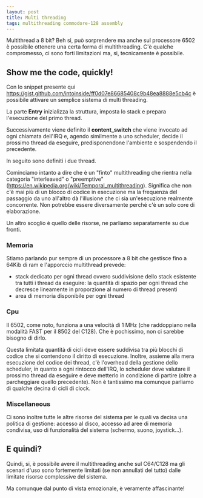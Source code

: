 ```yaml
---
layout: post
title: Multi threading
tags: multithreading commodore-128 assembly
---
```


Multithread a 8 bit? Beh si, può sorprendere ma anche sul processore 6502 è possibile ottenere
una certa forma di multithreading. C'è qualche compromesso, ci sono forti limitazioni ma, si,
tecnicamente è possibile.

## Show me the code, quickly!
Con lo snippet presente qui https://gist.github.com/intoinside/ff0d07e86685408c9b48ea8888e5cb4c
è possibile attivare un semplice sistema di multi threading.

La parte **Entry** inizializza la struttura, imposta lo stack e prepara
l'esecuzione del primo thread.

Successivamente viene definito il **content_switch** che viene invocato ad ogni
chiamata dell'IRQ e, agendo similmente a uno scheduler, decide il prossimo
thread da eseguire, predisponendone l'ambiente e sospendendo il precedente.

In seguito sono definiti i due thread.

Cominciamo intanto a dire che è un "finto" multithreading che rientra
nella categoria "interleaved" o "preemptive" (https://en.wikipedia.org/wiki/Temporal_multithreading).
Significa che non c'è mai più
di un blocco di codice in esecuzione ma la frequenza del passaggio da uno
all'altro dà l'illusione che ci sia un'esecuzione realmente concorrente. Non
potrebbe essere diversamente perché c'è un solo core di elaborazione.

Un altro scoglio è quello delle risorse, ne parliamo separatamente su due
fronti.

### Memoria
Stiamo parlando pur sempre di un processore a 8 bit che gestisce fino a 64Kib
di ram e l'apporccio multithread prevede:
* stack dedicato per ogni thread ovvero suddivisione dello stack esistente
tra tutti i thread da eseguire: la quantità di spazio per ogni thread che decresce
lineamente in proporzione al numero di thread presenti
* area di memoria disponibile per ogni thread

### Cpu
Il 6502, come noto, funziona a una velocità di 1 MHz (che raddoppiano nella
modalità FAST per il 8502 del C128). Che è pochissimo, non ci sarebbe bisogno di
dirlo.

Questa limitata quantità di cicli deve essere suddivisa tra più blocchi di codice
che si contendono il diritto di esecuzione. Inoltre, assieme alla mera esecuzione
del codice dei thread, c'è l'overhead della gestione dello scheduler, in quanto a
ogni rintocco dell'IRQ, lo scheduler deve valutare il prossimo thread da eseguire
e deve metterlo in condizione di partire (oltre a parcheggiare quello precedente).
Non è tantissimo ma comunque parliamo di qualche decina di cicli di clock.

### Miscellaneous
Ci sono inoltre tutte le altre risorse del sistema per le quali va decisa una
politica di gestione: accesso al disco, accesso ad aree di memoria
condivisa, uso di funzionalità del sistema (schermo, suono, joystick...).

## E quindi?
Quindi, si, è possibile avere il multithreading anche sul C64/C128 ma gli scenari
d'uso sono fortemente limitati (se non annullati del tutto) dalle limitate risorse
complessive del sistema.

Ma comunque dal punto di vista emozionale, è veramente affascinante!
